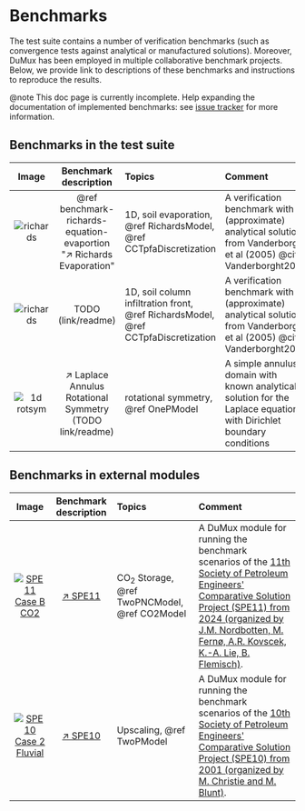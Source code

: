 # Benchmarks

The test suite contains a number of verification benchmarks
(such as convergence tests against analytical or manufactured solutions).
Moreover, DuMux has been employed in multiple collaborative benchmark projects.
Below, we provide link to descriptions of these benchmarks and instructions
to reproduce the results.

@note This doc page is currently incomplete.
Help expanding the documentation of implemented benchmarks: see [issue tracker](https://git.iws.uni-stuttgart.de/dumux-repositories/dumux/-/issues/1417)
for more information.

## Benchmarks in the test suite

| Image | Benchmark description | Topics | Comment |
|:----------:|:----------:|:---------|:---------|
| ![richards](https://dumux.org/images/mod-richards.png) | @ref benchmark-richards-equation-evaportion "↗️ Richards Evaporation"  | 1D, soil evaporation, @ref RichardsModel, @ref CCTpfaDiscretization | A verification benchmark with (approximate) analytical solution from Vanderborght et al (2005) @cite Vanderborght2005 |
| ![richards](https://dumux.org/images/mod-richards.png) | TODO (link/readme)  | 1D, soil column infiltration front, @ref RichardsModel, @ref CCTpfaDiscretization | A verification benchmark with (approximate) analytical solution from Vanderborght et al (2005) @cite Vanderborght2005 |
| ![1d rotsym](https://git.iws.uni-stuttgart.de/dumux-repositories/dumux/-/raw/master/examples/1protationsymmetry/img/result.png) | ↗️ Laplace Annulus Rotational Symmetry (TODO link/readme)  | rotational symmetry, @ref OnePModel | A simple annulus domain with known analytical solution for the Laplace equation with Dirichlet boundary conditions |




## Benchmarks in external modules

| Image | Benchmark description | Topics | Comment |
|:----------:|:----------:|:---------|:---------|
| [![SPE11 Case B CO2](https://git.iws.uni-stuttgart.de/dumux-appl/dumux-spe11/-/raw/main/doc/co2_mass_fraction_liq.gif)](https://git.iws.uni-stuttgart.de/dumux-appl/dumux-spe11) | [↗️ SPE11](https://git.iws.uni-stuttgart.de/dumux-appl/dumux-spe11) | CO<sub>2</sub> Storage, @ref TwoPNCModel, @ref CO2Model  | A DuMux module for running the benchmark scenarios of the [11th Society of Petroleum Engineers' Comparative Solution Project (SPE11) from 2024 (organized by J.M. Nordbotten, M. Fernø, A.R. Kovscek, K.-A. Lie, B. Flemisch)](https://www.spe.org/en/csp/). |
| [![SPE10 Case 2 Fluvial](https://www.spe.org/web/csp/images/img2.gif)](https://git.iws.uni-stuttgart.de/dumux-appl/dumux-spe10) | [↗️ SPE10](https://git.iws.uni-stuttgart.de/dumux-appl/dumux-spe10) | Upscaling, @ref TwoPModel | A DuMux module for running the benchmark scenarios of the [10th Society of Petroleum Engineers' Comparative Solution Project (SPE10) from 2001 (organized by M. Christie and M. Blunt)](https://www.spe.org/web/csp/index.html). |
